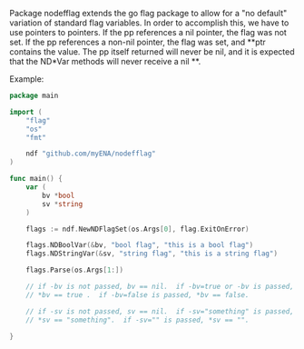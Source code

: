  Package nodefflag extends the go flag package to allow for a "no default"
 variation of standard flag variables.  In order to accomplish this,
 we have to use pointers to pointers.  If the pp references a nil pointer,
 the flag was not set.  If the pp references a non-nil pointer, the flag
 was set, and **ptr contains the value.  The pp itself returned will never
 be nil, and it is expected that the ND*Var methods will never receive
 a nil **.

 Example:
```go
package main

import (
	"flag"
	"os"
	"fmt"

	ndf "github.com/myENA/nodefflag"
)

func main() {
	var (
		bv *bool
		sv *string
	)

	flags := ndf.NewNDFlagSet(os.Args[0], flag.ExitOnError)

	flags.NDBoolVar(&bv, "bool flag", "this is a bool flag")
	flags.NDStringVar(&sv, "string flag", "this is a string flag")

	flags.Parse(os.Args[1:])

	// if -bv is not passed, bv == nil.  if -bv=true or -bv is passed,
	// *bv == true .  if -bv=false is passed, *bv == false.

	// if -sv is not passed, sv == nil.  if -sv="something" is passed,
	// *sv == "something".  if -sv="" is passed, *sv == "".

}
```
